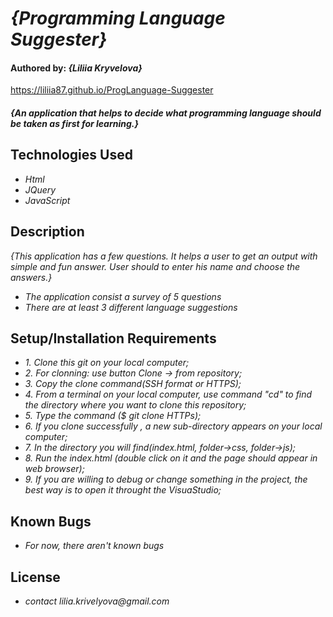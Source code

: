 # _{Programming Language Suggester}_

#### Authored by: _**{Liliia Kryvelova}**_

https://liliia87.github.io/ProgLanguage-Suggester

#### _{An application that helps to decide what programming language should be taken as first for learning.}_

## Technologies Used

* _Html_
* _JQuery_
* _JavaScript_

## Description

_{This application has a few questions. It helps a user to get an output with simple and fun answer. User should to enter his name and choose the answers.}_
* _The application consist a survey of 5 questions_
* _There are at least 3 different language suggestions_

## Setup/Installation Requirements

* _1. Clone this git on your local computer;_
* _2. For clonning: use button Clone -> from repository;_
* _3. Copy the clone command(SSH format or HTTPS);_
* _4. From a terminal on your local computer, use command "cd" to find the directory where you want to clone this repository;_
* _5. Type the command ($ git clone HTTPs);_
* _6. If you clone successfully , a new sub-directory appears on your local computer;_
* _7. In the directory you will find(index.html, folder->css, folder->js);_
* _8. Run the index.html (double click on it and the page should appear in web browser);_
* _9. If you are willing to debug or change something in the project, the best way is to open it throught the VisuaStudio;_


## Known Bugs

* _For now, there aren't known bugs_

## License

* _contact lilia.krivelyova@gmail.com_
